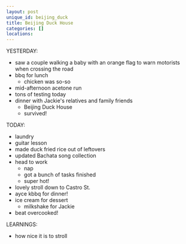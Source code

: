 ```yaml
---
layout: post
unique_id: beijing_duck
title: Beijing Duck House
categories: []
locations: 
---
```


YESTERDAY:
* saw a couple walking a baby with an orange flag to warn motorists when crossing the road
* bbq for lunch
  * chicken was so-so
* mid-afternoon acetone run
* tons of testing today
* dinner with Jackie's relatives and family friends
  * Beijing Duck House
  * survived!

TODAY:
* laundry
* guitar lesson
* made duck fried rice out of leftovers
* updated Bachata song collection
* head to work
  * nap
  * got a bunch of tasks finished
  * super hot!
* lovely stroll down to Castro St.
* ayce kbbq for dinner!
* ice cream for dessert
  * milkshake for Jackie
* beat overcooked!

LEARNINGS:
* how nice it is to stroll
